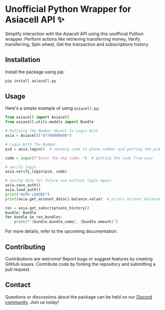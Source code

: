 # Unofficial Python Wrapper for Asiacell API ✨

Simplify interaction with the Asiacell API using this unofficial Python wrapper. Perform actions like retrieving transferring money, Verify transferring, Spin wheel, Get the transaction and subscriptions history.

## Installation

Install the package using pip:

```bash
pip install asiacell.py
```
## Usage
Here's a simple example of using `asiacell.py`:
```py
from asiacell import Asiacell
from asiacell.utils.models import Bundle

# Defining The Number Object To Login With
asia = Asiacell("07700000000")

# Login With The Number
pid = asia.login()  # sending code to phone number and getting the pid

code = input(f"Enter the otp code: ")  # getting the code from user

# verify login
asia.verify_login(pid, code)

# saving data for future use without login again
asia.save_auth()
asia.load_auth()
print("AUTH LOADED")
print(asia.get_account_data().balance.value)  # prints account balance

res = asia.get_subscriptions_history()
bundle: Bundle
for bundle in res.bundles:
	print(f"{bundle.bundle_name}, {bundle.amount}")

```
For more details, refer to the upcoming documentation.

## Contributing
Contributions are welcome! Report bugs or suggest features by creating GitHub issues. Contribute code by forking the repository and submitting a pull request.

## Contact
Questions or discussions about the package can be held on our [Discord community](https://discord.gg/s7qacU5YNX). Join us today!
